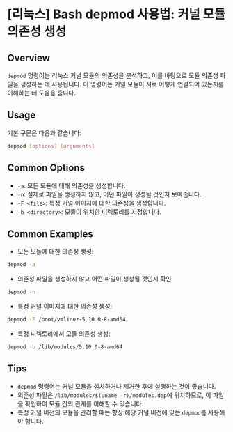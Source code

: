 # [리눅스] Bash depmod 사용법: 커널 모듈 의존성 생성

## Overview
`depmod` 명령어는 리눅스 커널 모듈의 의존성을 분석하고, 이를 바탕으로 모듈 의존성 파일을 생성하는 데 사용됩니다. 이 명령어는 커널 모듈이 서로 어떻게 연결되어 있는지를 이해하는 데 도움을 줍니다.

## Usage
기본 구문은 다음과 같습니다:
```bash
depmod [options] [arguments]
```

## Common Options
- `-a`: 모든 모듈에 대해 의존성을 생성합니다.
- `-n`: 실제로 파일을 생성하지 않고, 어떤 파일이 생성될 것인지 보여줍니다.
- `-F <file>`: 특정 커널 이미지에 대한 의존성을 생성합니다.
- `-b <directory>`: 모듈이 위치한 디렉토리를 지정합니다.

## Common Examples
- 모든 모듈에 대한 의존성 생성:
```bash
depmod -a
```

- 의존성 파일을 생성하지 않고 어떤 파일이 생성될 것인지 확인:
```bash
depmod -n
```

- 특정 커널 이미지에 대한 의존성 생성:
```bash
depmod -F /boot/vmlinuz-5.10.0-8-amd64
```

- 특정 디렉토리에서 모듈 의존성 생성:
```bash
depmod -b /lib/modules/5.10.0-8-amd64
```

## Tips
- `depmod` 명령어는 커널 모듈을 설치하거나 제거한 후에 실행하는 것이 좋습니다.
- 의존성 파일은 `/lib/modules/$(uname -r)/modules.dep`에 위치하므로, 이 파일을 확인하여 모듈 간의 관계를 이해할 수 있습니다.
- 특정 커널 버전의 모듈을 관리할 때는 항상 해당 커널 버전에 맞는 `depmod`를 사용해야 합니다.
